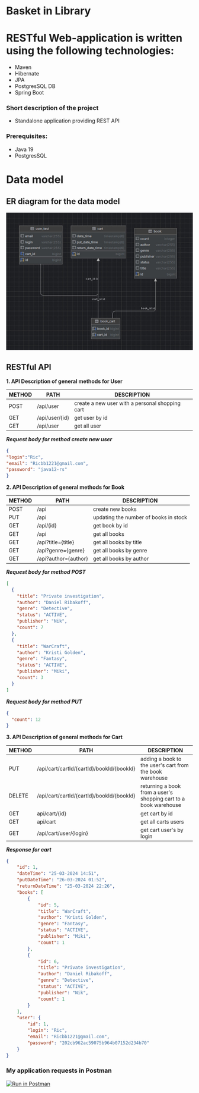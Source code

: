 # Basket in Library

# RESTful Web-application is written using the following technologies:

- Maven
- Hibernate
- JPA
- PostgresSQL DB
- Spring Boot

### Short description of the project

- Standalone application providing REST API

### Prerequisites:

- Java 19
- PostgresSQL

# Data model

## ER diagram for the data model

![Tables Library.jpg](src%2Fmain%2Fresources%2Fimage%2FTables%20Library.jpg)

## RESTful API

**1. API Description of general methods for User**

 METHOD | PATH           | DESCRIPTION                                          
--------|----------------|------------------------------------------------------
 POST    | /api/user      | create a new user with a personal shopping cart                                      
 GET    | /api/user/{id} | get user by id                                     
 GET    | /api/user      | get all user                                      

___Request body for method create new user___
```json
{
"login":"Ric",
"email": "Ricbb1221@gmail.com",
"password": "java12-rs"
}
```

**2. API Description of general methods for Book**

 METHOD | PATH                 | DESCRIPTION            
--------|----------------------|------------------------
 POST   | /api                 | create new books    
 PUT   | /api                 | updating the number of books in stock     
 GET   | /api/{id}            | get book by id     
 GET   | /api                 | get all books
 GET   | /api?title={title}   | get all books by title
 GET   | /api?genre={genre}   | get all books by genre
 GET   | /api?author={author} | get all books by author

___Request body for method POST___

```json
[
  {
    "title": "Private investigation",
    "author": "Daniel Ribakoff",
    "genre": "Detective",
    "status": "ACTIVE",
    "publisher": "Nik",
    "count": 7
  },
  {
    "title": "WarCraft",
    "author": "Kristi Golden",
    "genre": "Fantasy",
    "status": "ACTIVE",
    "publisher": "Miki",
    "count": 3
  }
]

```

___Request body for method PUT___

```json
{
  "count": 12
}

```

**3. API Description of general methods for Cart**

 METHOD | PATH                                      | DESCRIPTION         
--------|-------------------------------------------|---------------------
 PUT    | /api/cart/cartId/{cartId}/bookId/{bookId} | adding a book to the user's cart from the book warehouse 
 DELETE    | /api/cart/cartId/{cartId}/bookId/{bookId} | returning  a book from a user's shopping cart to a book warehouse 
 GET    | api/cart/{id}                              | get cart by id  
 GET    | api/cart                                  | get all carts users 
 GET    | /api/cart/user/{login}                    | get cart user's by login 

___Response for cart___

````json
{
    "id": 1,
    "dateTime": "25-03-2024 14:51",
    "putDateTime": "26-03-2024 01:52",
    "returnDateTime": "25-03-2024 22:26",
    "books": [
        {
            "id": 5,
            "title": "WarCraft",
            "author": "Kristi Golden",
            "genre": "Fantasy",
            "status": "ACTIVE",
            "publisher": "Miki",
            "count": 1
        },
        {
            "id": 6,
            "title": "Private investigation",
            "author": "Daniel Ribakoff",
            "genre": "Detective",
            "status": "ACTIVE",
            "publisher": "Nik",
            "count": 1
        }
    ],
    "user": {
        "id": 1,
        "login": "Ric",
        "email": "Ricbb1221@gmail.com",
        "password": "202cb962ac59075b964b07152d234b70"
    }
}
````

### My application requests in Postman

[![Run in Postman](https://run.pstmn.io/button.svg)](https://app.getpostman.com/run-collection/d9af219fea3fe665c736?action=collection%2Fimport)
  

